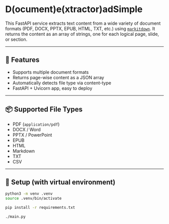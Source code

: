 # D(ocument)e(xtractor)adSimple

This FastAPI service extracts text content from a wide variety of document formats (PDF, DOCX, PPTX, EPUB, HTML, TXT, etc.) using [`markitdown`](https://github.com/markitdown/markitdown). It returns the content as an array of strings, one for each logical page, slide, or section.

---

## 🚀 Features

- Supports multiple document formats
- Returns page-wise content as a JSON array
- Automatically detects file type via content-type
- FastAPI + Uvicorn app, easy to deploy

---

## 📦 Supported File Types

- PDF (`application/pdf`)
- DOCX / Word
- PPTX / PowerPoint
- EPUB
- HTML
- Markdown
- TXT
- CSV

---

## 🧪 Setup (with virtual environment)

```bash
python3 -m venv .venv
source .venv/bin/activate

pip install -r requirements.txt

./main.py
```
